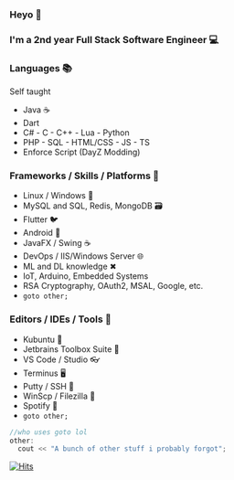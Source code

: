 ### Heyo 👋

### I'm a 2nd year Full Stack Software Engineer 💻

### Languages 📚
Self taught
- Java ☕
- Dart
- C# - C - C++ - Lua - Python
- PHP - SQL - HTML/CSS - JS - TS
- Enforce Script (DayZ Modding)

### Frameworks / Skills / Platforms 🌉
- Linux / Windows 🐧
- MySQL and SQL, Redis, MongoDB 🗃
- Flutter 🐦
- Android 📱
- JavaFX / Swing ☕
- DevOps / IIS/Windows Server 🌐
- ML and DL knowledge ✖
- IoT, Arduino, Embedded Systems
- RSA Cryptography, OAuth2, MSAL, Google, etc.
- `goto other;`

### Editors / IDEs / Tools 🔨
- Kubuntu 🐧
- Jetbrains Toolbox Suite 🧰
- VS Code / Studio 👓
- Terminus 🖥
- Putty / SSH 📂
- WinScp / Filezilla 📁
- Spotify 🎵
- `goto other;`

```cpp
//who uses goto lol
other: 
  cout << "A bunch of other stuff i probably forgot";
```

[![Hits](https://hits.seeyoufarm.com/api/count/incr/badge.svg?url=https%3A%2F%2Fgithub.com%2FFiercestT&count_bg=%235C00FF&title_bg=%23FF7D00&icon=cliqz.svg&icon_color=%235C00FF&title=Visitors&edge_flat=true)](https://hits.seeyoufarm.com)
